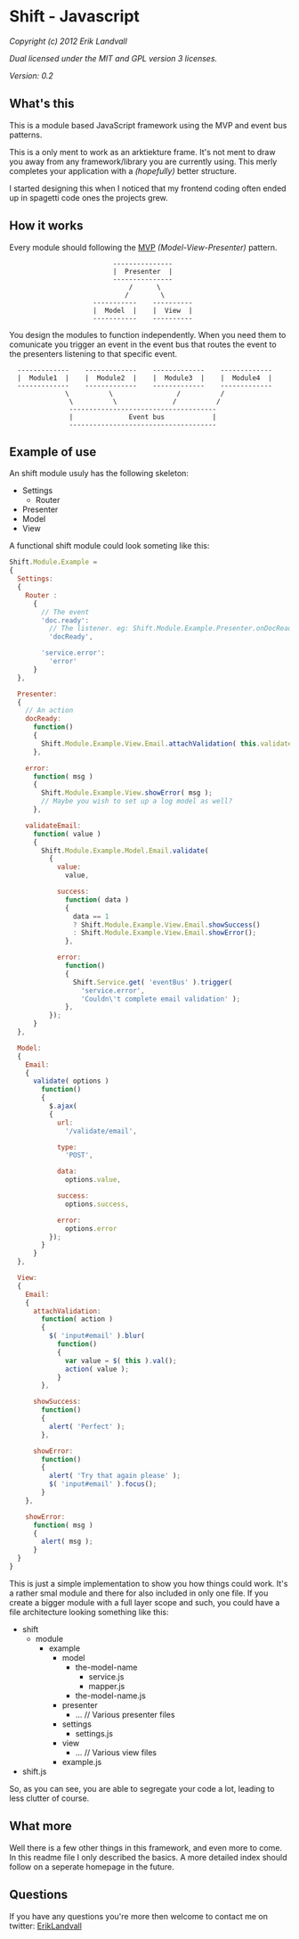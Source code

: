 # Shift - Javascript

*Copyright (c) 2012 Erik Landvall*

*Dual licensed under the MIT and GPL version 3 licenses.*

*Version: 0.2*

## What's this
This is a module based JavaScript framework using the MVP and event bus
patterns.

This is a only ment to work as an arktiekture frame. It's not ment to draw you
away from any framework/library you are currently using. This merly completes
your application with a *(hopefully)* better structure.

I started designing this when I noticed that my frontend coding often ended
up in spagetti code ones the projects grew.

## How it works
Every module should following the
[MVP](http://en.wikipedia.org/wiki/Model%E2%80%93view%E2%80%93presenter)
*(Model-View-Presenter)* pattern.

```
                          ---------------
                          |  Presenter  |
                          ---------------
                              /      \
                             /        \
                     -----------    ----------
                     |  Model  |    |  View  |
                     -----------    ----------
```

You design the modules to function independently. When you need them to
comunicate you trigger an event in the event bus that routes the event to the
presenters listening to that specific event.

```
  -------------    -------------    -------------    -------------
  |  Module1  |    |  Module2  |    |  Module3  |    |  Module4  |
  -------------    -------------    -------------    -------------
              \          \                /          /
               \          \              /          /
               -------------------------------------
               |              Event bus            |
               -------------------------------------
```

## Example of use
An shift module usuly has the following skeleton:

 * Settings
   - Router
 * Presenter
 * Model
 * View

A functional shift module could look someting like this:

```js
Shift.Module.Example =
{
  Settings:
  {
    Router :
      {
        // The event
        'doc.ready':
          // The listener. eg: Shift.Module.Example.Presenter.onDocReady
          'docReady',

        'service.error':
          'error'
      }
  },

  Presenter:
  {
    // An action
    docReady:
      function()
      {
        Shift.Module.Example.View.Email.attachValidation( this.validateEmail );
      },

    error:
      function( msg )
      {
        Shift.Module.Example.View.showError( msg );
        // Maybe you wish to set up a log model as well?
      },

    validateEmail:
      function( value )
      {
        Shift.Module.Example.Model.Email.validate(
          {
            value:
              value,

            success:
              function( data )
              {
                data == 1
                ? Shift.Module.Example.View.Email.showSuccess()
                : Shift.Module.Example.View.Email.showError();
              },

            error:
              function()
              {
                Shift.Service.get( 'eventBus' ).trigger(
                  'service.error',
                  'Couldn\'t complete email validation' );
              },
          });
      }
  },

  Model:
  {
    Email:
    {
      validate( options )
        function()
        {
          $.ajax(
          {
            url:
              '/validate/email',

            type:
              'POST',

            data:
              options.value,

            success:
              options.success,

            error:
              options.error
          });
        }
      }
  },

  View:
  {
    Email:
    {
      attachValidation:
        function( action )
        {
          $( 'input#email' ).blur(
            function()
            {
              var value = $( this ).val();
              action( value );
            }
        },

      showSuccess:
        function()
        {
          alert( 'Perfect' );
        },

      showError:
        function()
        {
          alert( 'Try that again please' );
          $( 'input#email' ).focus();
        }
    },

    showError:
      function( msg )
      {
        alert( msg );
      }
  }
}
```

This is just a simple implementation to show you how things could work. It's a
rather smal module and there for also included in only one file. If you create
a bigger module with a full layer scope and such, you could have a file
architecture looking something like this:

 * shift
   * module
     * example
       * model
         * the-model-name
           * service.js
           * mapper.js
         * the-model-name.js
       * presenter
         * ... // Various presenter files
       * settings
         * settings.js
       * view
         * ... // Various view files
       * example.js
 * shift.js

So, as you can see, you are able to segregate your code a lot, leading to less
clutter of course.

## What more
Well there is a few other things in this framework, and even more to come. In
this readme file I only described the basics. A more detailed index should
follow on a seperate homepage in the future.

## Questions
If you have any questions you're more then welcome to contact me on twitter:
[ErikLandvall](https://twitter.com/ErikLandvall)
